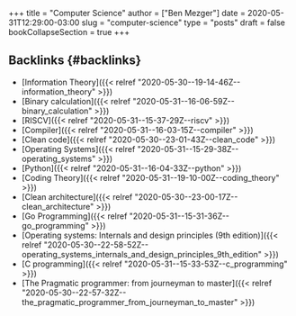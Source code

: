 +++
title = "Computer Science"
author = ["Ben Mezger"]
date = 2020-05-31T12:29:00-03:00
slug = "computer-science"
type = "posts"
draft = false
bookCollapseSection = true
+++

## Backlinks {#backlinks}

- [Information Theory]({{< relref "2020-05-30--19-14-46Z--information_theory" >}})
- [Binary calculation]({{< relref "2020-05-31--16-06-59Z--binary_calculation" >}})
- [RISCV]({{< relref "2020-05-31--15-37-29Z--riscv" >}})
- [Compiler]({{< relref "2020-05-31--16-03-15Z--compiler" >}})
- [Clean code]({{< relref "2020-05-30--23-01-43Z--clean_code" >}})
- [Operating Systems]({{< relref "2020-05-31--15-29-38Z--operating_systems" >}})
- [Python]({{< relref "2020-05-31--16-04-33Z--python" >}})
- [Coding Theory]({{< relref "2020-05-31--19-10-00Z--coding_theory" >}})
- [Clean architecture]({{< relref "2020-05-30--23-00-17Z--clean_architecture" >}})
- [Go Programming]({{< relref "2020-05-31--15-31-36Z--go_programming" >}})
- [Operating systems: Internals and design principles (9th edition)]({{< relref "2020-05-30--22-58-52Z--operating_systems_internals_and_design_principles_9th_edition" >}})
- [C programming]({{< relref "2020-05-31--15-33-53Z--c_programming" >}})
- [The Pragmatic programmer: from journeyman to master]({{< relref "2020-05-30--22-57-32Z--the_pragmatic_programmer_from_journeyman_to_master" >}})
